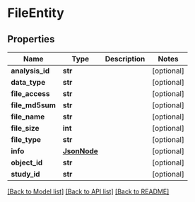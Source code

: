 # FileEntity

## Properties
Name | Type | Description | Notes
------------ | ------------- | ------------- | -------------
**analysis_id** | **str** |  | [optional] 
**data_type** | **str** |  | [optional] 
**file_access** | **str** |  | [optional] 
**file_md5sum** | **str** |  | [optional] 
**file_name** | **str** |  | [optional] 
**file_size** | **int** |  | [optional] 
**file_type** | **str** |  | [optional] 
**info** | [**JsonNode**](JsonNode.md) |  | [optional] 
**object_id** | **str** |  | [optional] 
**study_id** | **str** |  | [optional] 

[[Back to Model list]](../README.md#documentation-for-models) [[Back to API list]](../README.md#documentation-for-api-endpoints) [[Back to README]](../README.md)



